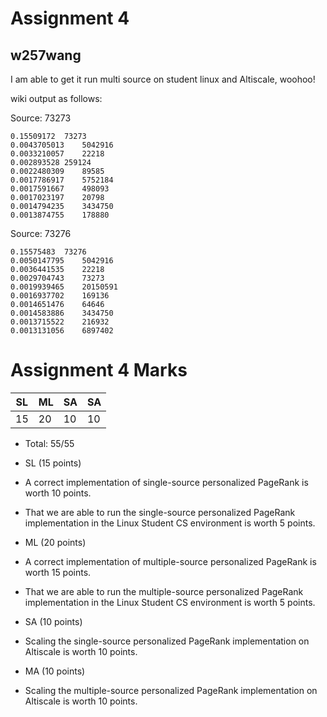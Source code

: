 # Assignment 4

## w257wang
I am able to get it run multi source on student linux and Altiscale, woohoo!

wiki output as follows:

Source: 73273
```
0.15509172  73273
0.0043705013    5042916
0.0033210057    22218
0.002893528 259124
0.0022480309    89585
0.0017786917    5752184
0.0017591667    498093
0.0017023197    20798
0.0014794235    3434750
0.0013874755    178880
```
Source: 73276
```
0.15575483  73276
0.0050147795    5042916
0.0036441535    22218
0.0029704743    73273
0.0019939465    20150591
0.0016937702    169136
0.0014651476    64646
0.0014583886    3434750
0.0013715522    216932
0.0013131056    6897402
```
# Assignment 4 Marks

| SL  |  ML | SA | SA |
| --- | --- | --- | --- |
| 15 | 20 | 10 | 10 |


<!--* Penalty: %-->
* Total: 55/55


* SL (15 points)
 * A correct implementation of single-source personalized PageRank is worth 10 points.
 * That we are able to run the single-source personalized PageRank implementation in the Linux Student CS environment is worth 5 points.
* ML (20 points)
 * A correct implementation of multiple-source personalized PageRank is worth 15 points.
 * That we are able to run the multiple-source personalized PageRank implementation in the Linux Student CS environment is worth 5 points.
* SA (10 points)
 * Scaling the single-source personalized PageRank implementation on Altiscale is worth 10 points.
* MA (10 points)
 * Scaling the multiple-source personalized PageRank implementation on Altiscale is worth 10 points.


<!--
## Deducted Points Detail
### Local Execution
NONE

```
NONE
```

### Altiscale Execution
NONE

```
NONE
```
-->
